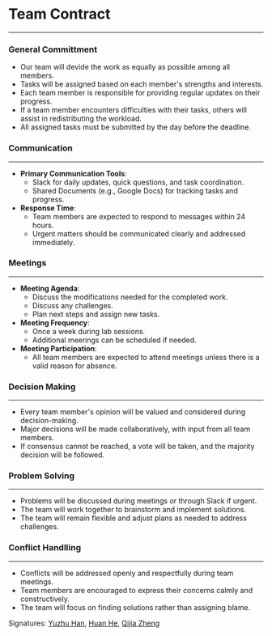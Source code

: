 # Team Contract
---

### General Committment
- Our team will devide the work as equally as possible among all members. 
- Tasks will be assigned based on each member's strengths and interests.
- Each team member is responsible for providing regular updates on their progress.
- If a team member encounters difficulties with their tasks, others will assist in redistributing the workload.
- All assigned tasks must be submitted by the day before the deadline.


### Communication
---
- **Primary Communication Tools**:
  - Slack for daily updates, quick questions, and task coordination.
  - Shared Documents (e.g., Google Docs) for tracking tasks and progress.
- **Response Time**:
  - Team members are expected to respond to messages within 24 hours.
  - Urgent matters should be communicated clearly and addressed immediately.

### Meetings
---

- **Meeting Agenda**:
  - Discuss the modifications needed for the completed work.
  - Discuss any challenges.
  - Plan next steps and assign new tasks.
- **Meeting Frequency**:
  - Once a week during lab sessions.
  - Additional meerings can be scheduled if needed.
- **Meeting Participation**: 
  - All team members are expected to attend meetings unless there is a valid reason for absence.


### Decision Making
---
- Every team member's opinion will be valued and considered during decision-making.
- Major decisions will be made collaboratively, with input from all team members.
- If consensus cannot be reached, a vote will be taken, and the majority decision will be followed.

### Problem Solving
---
- Problems will be discussed during meetings or through Slack if urgent.
- The team will work together to brainstorm and implement solutions.
- The team will remain flexible and adjust plans as needed to address challenges.


### Conflict Handlling
---
- Conflicts will be addressed openly and respectfully during team meetings.
- Team members are encouraged to express their concerns calmly and constructively.
- The team will focus on finding solutions rather than assigning blame.

Signatures: <u>Yuzhu Han</u>, <u>Huan He</u>, <u>Qijia Zheng</u>